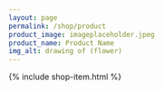 ```yaml
---
layout: page
permalink: /shop/product
product_image: imageplaceholder.jpeg
product_name: Product Name
img_alt: drawing of (flower)
---
```

{% include shop-item.html %}